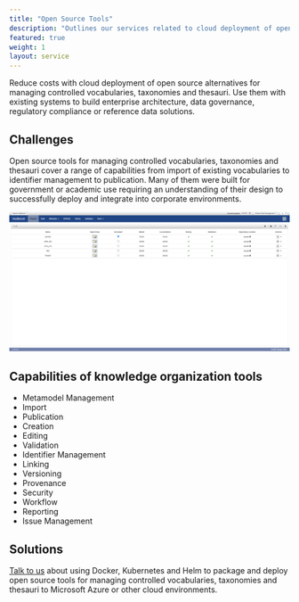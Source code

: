 ```yaml
---
title: "Open Source Tools"
description: "Outlines our services related to cloud deployment of open-source tools for managing controlled vocabularies, taxonomies and thesauri."
featured: true
weight: 1
layout: service
---
```


Reduce costs with cloud deployment of open source alternatives for managing controlled vocabularies, taxonomies and thesauri. Use them with existing systems to build enterprise architecture, data governance, regulatory compliance or reference data solutions.

## Challenges

Open source tools for managing controlled vocabularies, taxonomies and thesauri cover a range of capabilities from import of existing vocabularies to identifier management to publication. Many of them were built for government or academic use requiring an understanding of their design to successfully deploy and integrate into corporate environments.

![VocBench](/images/oss/vocbench.png "VocBench 9.1.0 with preloaded taxonomies.")

## Capabilities of knowledge organization tools

 * Metamodel Management
 * Import
 * Publication
 * Creation
 * Editing
 * Validation
 * Identifier Management
 * Linking
 * Versioning
 * Provenance
 * Security
 * Workflow
 * Reporting
 * Issue Management

## Solutions

[Talk to us](/contact) about using Docker, Kubernetes and Helm to package and deploy open source tools for managing controlled vocabularies, taxonomies and thesauri to Microsoft Azure or other cloud environments.
